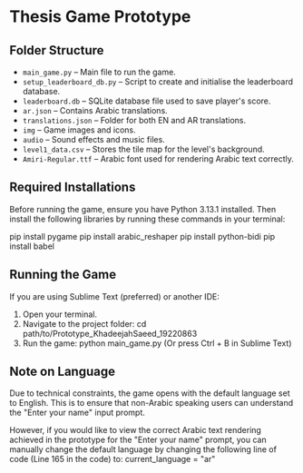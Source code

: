 # Thesis Game Prototype

## Folder Structure

- `main_game.py` – Main file to run the game.
- `setup_leaderboard_db.py` – Script to create and initialise the leaderboard database.
- `leaderboard.db` – SQLite database file used to save player's score.
- `ar.json` – Contains Arabic translations.
- `translations.json` – Folder for both EN and AR translations.
- `img` – Game images and icons.
- `audio` – Sound effects and music files.
- `level1_data.csv` – Stores the tile map for the level's background.
- `Amiri-Regular.ttf` – Arabic font used for rendering Arabic text correctly.


## Required Installations

Before running the game, ensure you have Python 3.13.1 installed. Then install the following libraries by running these commands in your terminal:

pip install pygame
pip install arabic_reshaper
pip install python-bidi
pip install babel


## Running the Game

If you are using Sublime Text (preferred) or another IDE:

1. Open your terminal.
2. Navigate to the project folder: cd path/to/Prototype_KhadeejahSaeed_19220863
3. Run the game: python main_game.py (Or press Ctrl + B in Sublime Text)


## Note on Language

Due to technical constraints, the game opens with the default language set to English. This is to ensure that non-Arabic speaking users can understand the "Enter your name" input prompt.

However, if you would like to view the correct Arabic text rendering achieved in the prototype for the "Enter your name" prompt, you can manually change the default language by changing the following line of code (Line 165 in the code) to: current_language = "ar"

